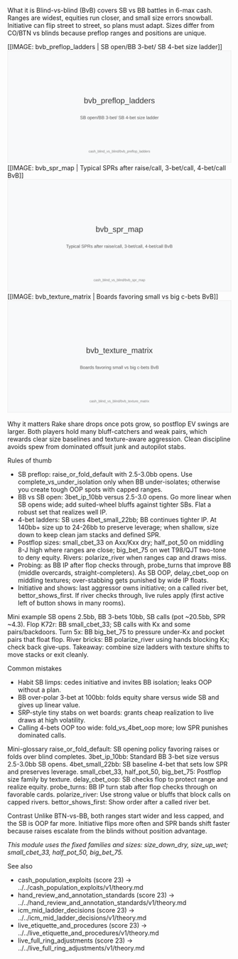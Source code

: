What it is
Blind-vs-blind (BvB) covers SB vs BB battles in 6-max cash. Ranges are widest,
equities run closer, and small size errors snowball. Initiative can flip street
to street, so plans must adapt. Sizes differ from CO/BTN vs blinds because
preflop ranges and positions are unique.

[[IMAGE: bvb_preflop_ladders | SB open/BB 3-bet/ SB 4-bet size ladder]]
![SB open/BB 3-bet/ SB 4-bet size ladder](images/bvb_preflop_ladders.svg)
[[IMAGE: bvb_spr_map | Typical SPRs after raise/call, 3-bet/call, 4-bet/call BvB]]
![Typical SPRs after raise/call, 3-bet/call, 4-bet/call BvB](images/bvb_spr_map.svg)
[[IMAGE: bvb_texture_matrix | Boards favoring small vs big c-bets BvB]]
![Boards favoring small vs big c-bets BvB](images/bvb_texture_matrix.svg)

Why it matters
Rake share drops once pots grow, so postflop EV swings are larger. Both players
hold many bluff-catchers and weak pairs, which rewards clear size baselines and
texture-aware aggression. Clean discipline avoids spew from dominated offsuit
junk and autopilot stabs.

Rules of thumb
- SB preflop: raise_or_fold_default with 2.5-3.0bb opens. Use
 complete_vs_under_isolation only when BB under-isolates; otherwise you create
 tough OOP spots with capped ranges.
- BB vs SB open: 3bet_ip_10bb versus 2.5-3.0 opens. Go more linear when SB
 opens wide; add suited-wheel bluffs against tighter SBs. Flat a robust set
 that realizes well IP.
- 4-bet ladders: SB uses 4bet_small_22bb; BB continues tighter IP. At 140bb+
 size up to 24-26bb to preserve leverage; when shallow, size down to keep clean
 jam stacks and defined SPR.
- Postflop sizes: small_cbet_33 on Axx/Kxx dry; half_pot_50 on middling 8-J
 high where ranges are close; big_bet_75 on wet T98/QJT two-tone to deny
 equity. Rivers: polarize_river when ranges cap and draws miss.
- Probing: as BB IP after flop checks through, probe_turns that improve BB
 (middle overcards, straight-completers). As SB OOP, delay_cbet_oop on
 middling textures; over-stabbing gets punished by wide IP floats.
- Initiative and shows: last aggressor owns initiative; on a called river bet,
 bettor_shows_first. If river checks through, live rules apply (first active
 left of button shows in many rooms).

Mini example
SB opens 2.5bb, BB 3-bets 10bb, SB calls (pot ~20.5bb, SPR ~4.3).
Flop K72r: BB small_cbet_33; SB calls with Kx and some pairs/backdoors.
Turn 5x: BB big_bet_75 to pressure under-Kx and pocket pairs that float flop.
River bricks: BB polarize_river using hands blocking Kx; check back give-ups.
Takeaway: combine size ladders with texture shifts to move stacks or exit cleanly.

Common mistakes
- Habit SB limps: cedes initiative and invites BB isolation; leaks OOP without a
 plan.
- BB over-polar 3-bet at 100bb: folds equity share versus wide SB and gives up
 linear value.
- SRP-style tiny stabs on wet boards: grants cheap realization to live draws at
 high volatility.
- Calling 4-bets OOP too wide: fold_vs_4bet_oop more; low SPR punishes dominated
 calls.

Mini-glossary
raise_or_fold_default: SB opening policy favoring raises or folds over blind
completes.
3bet_ip_10bb: Standard BB 3-bet size versus 2.5-3.0bb SB opens.
4bet_small_22bb: SB baseline 4-bet that sets low SPR and preserves leverage.
small_cbet_33, half_pot_50, big_bet_75: Postflop size family by texture.
delay_cbet_oop: SB checks flop to protect range and realize equity.
probe_turns: BB IP turn stab after flop checks through on favorable cards.
polarize_river: Use strong value or bluffs that block calls on capped rivers.
bettor_shows_first: Show order after a called river bet.

Contrast
Unlike BTN-vs-BB, both ranges start wider and less capped, and the SB is OOP far
more. Initiative flips more often and SPR bands shift faster because raises
escalate from the blinds without position advantage.

_This module uses the fixed families and sizes: size_down_dry, size_up_wet; small_cbet_33, half_pot_50, big_bet_75._

See also
- cash_population_exploits (score 23) → ../../cash_population_exploits/v1/theory.md
- hand_review_and_annotation_standards (score 23) → ../../hand_review_and_annotation_standards/v1/theory.md
- icm_mid_ladder_decisions (score 23) → ../../icm_mid_ladder_decisions/v1/theory.md
- live_etiquette_and_procedures (score 23) → ../../live_etiquette_and_procedures/v1/theory.md
- live_full_ring_adjustments (score 23) → ../../live_full_ring_adjustments/v1/theory.md